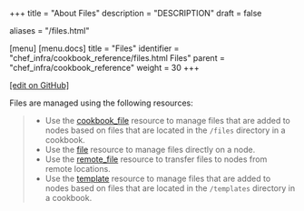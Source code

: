+++
title = "About Files"
description = "DESCRIPTION"
draft = false

aliases = "/files.html"

[menu]
  [menu.docs]
    title = "Files"
    identifier = "chef_infra/cookbook_reference/files.html Files"
    parent = "chef_infra/cookbook_reference"
    weight = 30
+++    

[\[edit on
GitHub\]](https://github.com/chef/chef-web-docs/blob/master/chef_master/source/files.rst)

Files are managed using the following resources:

> -   Use the [cookbook_file](/resource_cookbook_file/) resource to
>     manage files that are added to nodes based on files that are
>     located in the `/files` directory in a cookbook.
> -   Use the [file](/resource_file/) resource to manage files
>     directly on a node.
> -   Use the [remote_file](/resource_remote_file/) resource to
>     transfer files to nodes from remote locations.
> -   Use the [template](/resource_template/) resource to manage
>     files that are added to nodes based on files that are located in
>     the `/templates` directory in a cookbook.
